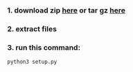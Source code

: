 
### 1. download zip [here](https://github.com/kellantech/login_database/archive/refs/tags/rel1.zip) or tar gz [here](https://github.com/kellantech/login_database/archive/refs/tags/rel1.tar.gz)

### 2. extract files  

### 3. run this command:
```bash
python3 setup.py
```
